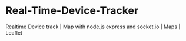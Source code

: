 # Real-Time-Device-Tracker
Realtime Device track | Map with node.js express and socket.io | Maps | Leaflet

